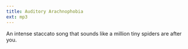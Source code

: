 ```yaml
---
title: Auditory Arachnophobia
ext: mp3
---
```

An intense staccato song that sounds like a million tiny spiders are after you.